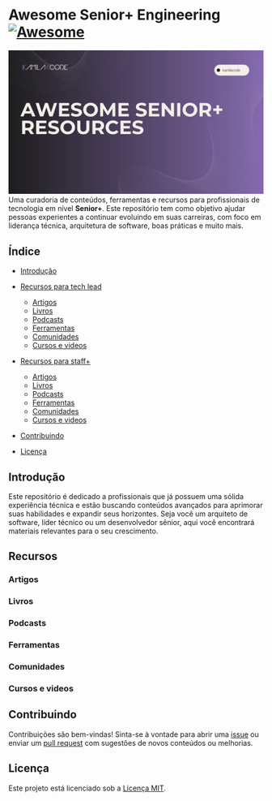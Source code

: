# Awesome Senior+ Engineering [![Awesome](https://awesome.re/badge.svg)](https://awesome.re)

![Capa do Projeto](https://github.com/Kamilahsantos/awesome-senior-plus-engineering/blob/main/Capa-projeto.jpg)
Uma curadoria de conteúdos, ferramentas e recursos para profissionais de tecnologia em nível **Senior+**. Este repositório tem como objetivo ajudar pessoas experientes a continuar evoluindo em suas carreiras, com foco em liderança técnica, arquitetura de software, boas práticas e muito mais.

## Índice

- [Introdução](#introdução)
- [Recursos para tech lead](#recursos)

  - [Artigos](#artigos)
  - [Livros](#livros)
  - [Podcasts](#podcasts)
  - [Ferramentas](#ferramentas)
  - [Comunidades](#comunidades)
  - [Cursos e videos](#comunidades)

- [Recursos para staff+](#recursos)

  - [Artigos](#artigos)
  - [Livros](#livros)
  - [Podcasts](#podcasts)
  - [Ferramentas](#ferramentas)
  - [Comunidades](#comunidades)
  - [Cursos e videos](#comunidades)

- [Contribuindo](#contribuindo)
- [Licença](#licença)

## Introdução

Este repositório é dedicado a profissionais que já possuem uma sólida experiência técnica e estão buscando conteúdos avançados para aprimorar suas habilidades e expandir seus horizontes. Seja você um arquiteto de software, líder técnico ou um desenvolvedor sênior, aqui você encontrará materiais relevantes para o seu crescimento.

## Recursos

### Artigos

### Livros

### Podcasts

### Ferramentas

### Comunidades

### Cursos e videos

## Contribuindo

Contribuições são bem-vindas! Sinta-se à vontade para abrir uma [issue](#) ou enviar um [pull request](#) com sugestões de novos conteúdos ou melhorias.

## Licença

Este projeto está licenciado sob a [Licença MIT](LICENSE).
